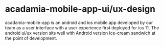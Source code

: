 # acadamia-mobile-app-ui/ux-design
acadamia-mobile-app is an android and ios mobile app developed by our team 
as a user interface with a user experience first deployed for ios 11.
The android ui/ux version sits well with Android version Ice-cream sandwich
at the point of development.

